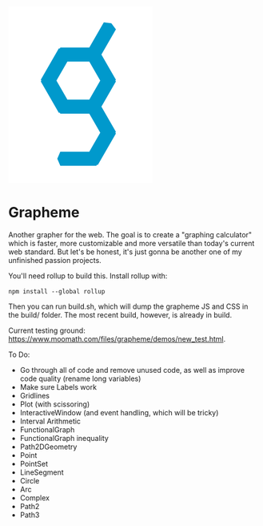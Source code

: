 ![grapheme logo](./theory/marketing_theory/grapheme_logo.svg)

# Grapheme
Another grapher for the web. The goal is to create a "graphing calculator" which is faster, more customizable and more versatile than today's current web standard. But let's be honest, it's just gonna be another one of my unfinished passion projects.

You'll need rollup to build this. Install rollup with:

```
npm install --global rollup
```

Then you can run build.sh, which will dump the grapheme JS and CSS in the build/ folder. The most recent build, however, is already in build.

Current testing ground: https://www.moomath.com/files/grapheme/demos/new_test.html.


To Do:

- Go through all of code and remove unused code, as well as improve code quality (rename long variables)
- Make sure Labels work
- Gridlines
- Plot (with scissoring)
- InteractiveWindow (and event handling, which will be tricky)
- Interval Arithmetic
- FunctionalGraph
- FunctionalGraph inequality
- Path2DGeometry
- Point
- PointSet
- LineSegment
- Circle
- Arc
- Complex
- Path2
- Path3
